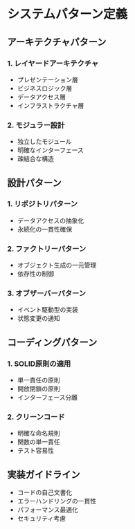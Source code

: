 <!-- システムパターン定義 -->

# システムパターン定義

## アーキテクチャパターン

### 1. レイヤードアーキテクチャ

* プレゼンテーション層
* ビジネスロジック層
* データアクセス層
* インフラストラクチャ層

### 2. モジュラー設計

* 独立したモジュール
* 明確なインターフェース
* 疎結合な構造

## 設計パターン

### 1. リポジトリパターン

* データアクセスの抽象化
* 永続化の一貫性確保

### 2. ファクトリーパターン

* オブジェクト生成の一元管理
* 依存性の制御

### 3. オブザーバーパターン

* イベント駆動型の実装
* 状態変更の通知

## コーディングパターン

### 1. SOLID原則の適用

* 単一責任の原則
* 開放閉鎖の原則
* インターフェース分離

### 2. クリーンコード

* 明確な命名規則
* 関数の単一責任
* テスト容易性

## 実装ガイドライン

* コードの自己文書化
* エラーハンドリングの一貫性
* パフォーマンス最適化
* セキュリティ考慮